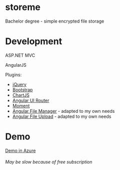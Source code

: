 # storeme
Bachelor degree - simple encrypted file storage

# Development

ASP.NET MVC

AngularJS

Plugins:
* [jQuery](https://jquery.com/)
* [Bootstrap](https://github.com/twbs/bootstrap)
* [ChartJS](https://github.com/nnnick/Chart.js)
* [Angular UI Router](https://github.com/angular-ui/ui-router)
* [Moment](https://github.com/moment/moment/)
* [Angular File Manager](https://github.com/joni2back/angular-filemanager) - adapted to my own needs
* [Angular File Upload](https://github.com/nervgh/angular-file-upload) - adapted to my own needs

Demo
===
[Demo in Azure](http://licentaflorin.azurewebsites.net)
###### *May be slow because of free subscription*